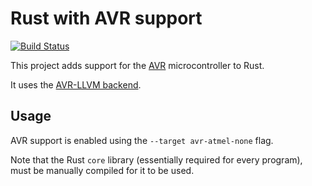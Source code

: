 # Rust with AVR support

[![Build Status](https://travis-ci.org/dylanmckay/avr-rust.svg)](https://travis-ci.org/dylanmckay/avr-rust)

This project adds support for the [AVR](https://en.wikipedia.org/wiki/Atmel_AVR)
microcontroller to Rust.

It uses the [AVR-LLVM backend](https://github.com/avr-llvm/llvm).

## Usage

AVR support is enabled using the `--target avr-atmel-none` flag.

Note that the Rust `core` library (essentially required for every program),
must be manually compiled for it to be used.
